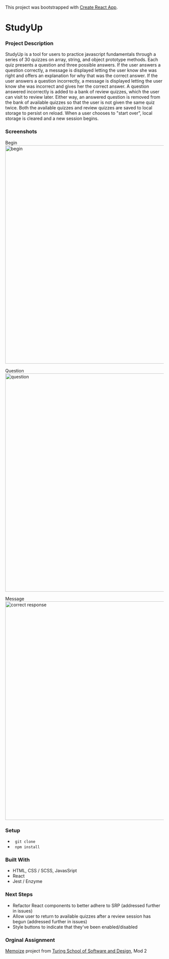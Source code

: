 This project was bootstrapped with [Create React App](https://github.com/facebook/create-react-app).

# StudyUp

### Project Description

StudyUp is a tool for users to practice javascript fundamentals through a series of 30 quizzes on array, string, and object prototype methods. Each quiz presents a question and three possible answers. If the user answers a question correctly, a message is displayed letting the user know she was right and offers an explanation for why that was the correct answer. If the user answers a question incorrectly, a message is displayed letting the user know she was incorrect and gives her the correct answer. A question answered incorrectly is added to a bank of review quizzes, which the user can visit to review later. Either way, an answered question is removed from the bank of available quizzes so that the user is not given the same quiz twice. Both the available quizzes and review quizzes are saved to local storage to persist on reload. When a user chooses to "start over", local storage is cleared and a new session begins. 

### Screenshots

Begin
<img width="693" alt="begin" src="https://user-images.githubusercontent.com/43555476/53501375-45e31d80-3a69-11e9-9fd7-801112d3dc00.png">

Question
<img width="693" alt="question" src="https://user-images.githubusercontent.com/43555476/53501378-47ace100-3a69-11e9-848b-ca7b1af7e70b.png">

Message
<img width="694" alt="correct response" src="https://user-images.githubusercontent.com/43555476/53501382-4976a480-3a69-11e9-8d0f-c89ea5cf3b50.png">

### Setup

- <code> git clone </code>
- <code> npm install </code> 

### Built With

- HTML, CSS / SCSS, JavasSript
- React
- Jest / Enzyme 

### Next Steps

- Refactor React components to better adhere to SRP (addressed further in issues)
- Allow user to return to available quizzes after a review session has begun (addressed further in issues)
- Style buttons to indicate that they've been enabled/disabled

### Orginal Assignment 

<a href=http://frontend.turing.io/projects/memoize.html>Memoize</a> project from <a href="https://turing.io/">Turing School of Software and Design</a>, Mod 2

